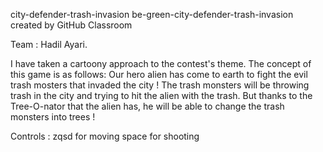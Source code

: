 city-defender-trash-invasion
be-green-city-defender-trash-invasion created by GitHub Classroom

Team : 
Hadil Ayari.  

I have taken a cartoony approach to the contest's theme.
The concept of this game is as follows: Our hero alien has come to earth to fight the evil trash mosters that invaded the city ! The trash monsters will be throwing trash in the city and trying to hit the alien with the trash. But thanks to the Tree-O-nator that the alien has, he will be able to change the trash monsters into trees !

Controls : zqsd for moving space for shooting
